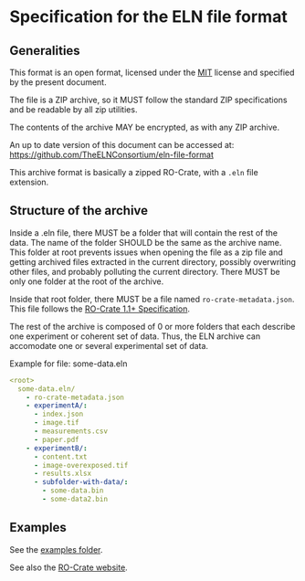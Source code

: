 # Specification for the ELN file format

## Generalities

This format is an open format, licensed under the [MIT](./LICENSE) license and specified by the present document.

The file is a ZIP archive, so it MUST follow the standard ZIP specifications and be readable by all zip utilities.

The contents of the archive MAY be encrypted, as with any ZIP archive.

An up to date version of this document can be accessed at: https://github.com/TheELNConsortium/eln-file-format

This archive format is basically a zipped RO-Crate, with a `.eln` file extension.

## Structure of the archive

Inside a .eln file, there MUST be a folder that will contain the rest of the data. The name of the folder SHOULD be the same as the archive name. This folder at root prevents issues when opening the file as a zip file and getting archived files extracted in the current directory, possibly overwriting other files, and probably polluting the current directory. There MUST be only one folder at the root of the archive.

Inside that root folder, there MUST be a file named `ro-crate-metadata.json`. This file follows the [RO-Crate 1.1+ Specification](https://w3id.org/ro/crate/1.1).

The rest of the archive is composed of 0 or more folders that each describe one experiment or coherent set of data. Thus, the ELN archive can accomodate one or several experimental set of data.

Example for file: some-data.eln

~~~yaml
<root>
  some-data.eln/
    - ro-crate-metadata.json
    - experimentA/:
      - index.json
      - image.tif
      - measurements.csv
      - paper.pdf
    - experimentB/:
      - content.txt
      - image-overexposed.tif
      - results.xlsx
      - subfolder-with-data/:
        - some-data.bin
        - some-data2.bin
~~~

## Examples

See the [examples folder](./examples).

See also the [RO-Crate website](https://www.researchobject.org/ro-crate/1.1/data-entities.html#example-linking-to-a-file-and-folders).
